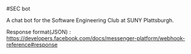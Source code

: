 #SEC bot

A chat bot for the Software Engineering Club at SUNY Plattsburgh.

Response format(JSON) : https://developers.facebook.com/docs/messenger-platform/webhook-reference#response